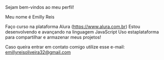 Sejam bem-vindos ao meu perfil!

Meu nome é Emilly Reis

Faço curso na plataforma Alura (https://www.alura.com.br)
Estou desenvolvendo e avançando na linguagem JavaScript
Uso estaplataforma para compartilhar e armazenar meus projetos!

Caso queira entrar em contato comigo utilize esse e-mail:
emillyreisoliveira32@gmail.com
